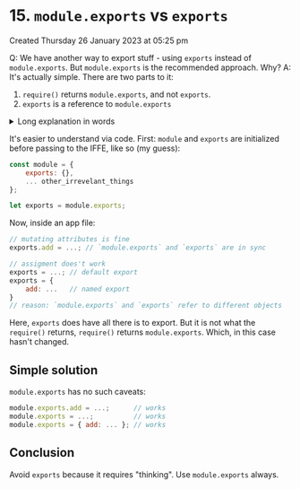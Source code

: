 # 15. `module.exports` vs `exports`
Created Thursday 26 January 2023 at 05:25 pm

Q: We have another way to export stuff - using `exports` instead of `module.exports`.
But `module.exports` is the recommended approach. Why?
A: It's actually simple. There are two parts to it:
1. `require()` returns `module.exports`, and not `exports`.
2. `exports` is a reference to `module.exports`
<details><summary>Long explanation in words</summary>At the "top-level" (above the module, i.e. IFFE generator) `module` is an object with an attribute `exports` initialized to an empty object. On the same level as `module`, `exports` is a *variable* that references `module.exports`. **So**, mutations (i.e. adding/removing attributes) on `exports` are propagated/apply to `module.exports`, but reassigning `exports` removes the connection (no change happens `module.exports`).</details>

It's easier to understand via code.
First: `module` and `exports` are initialized before passing to the IFFE, like so (my guess):
```js
const module = {
	exports: {},
	... other_irrevelant_things
};

let exports = module.exports;
```
Now, inside an app file:
```js
// mutating attributes is fine
exports.add = ...; // `module.exports` and `exports` are in sync

// assigment does't work
exports = ...; // default export
exports = {
	add: ...   // named export
}
// reason: `module.exports` and `exports` refer to different objects
```
Here, `exports` does have all there is to export. But it is not what the `require()` returns, `require()` returns `module.exports`. Which, in this case hasn't changed.

## Simple solution
`module.exports` has no such caveats:
```js
module.exports.add = ...;      // works
module.exports = ...;          // works
module.exports = { add: ... }; // works
```


## Conclusion
Avoid `exports` because it requires "thinking".
Use `module.exports` always.
